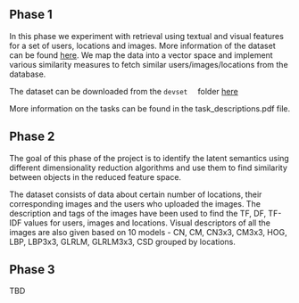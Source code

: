 Phase 1
-----------
In this phase we experiment with retrieval using textual and visual features for a set of users, locations and images. More information of the dataset can be found [here](http://skuld.cs.umass.edu/traces/mmsys/2015/paper-5/Div150Cred_readme.txt). We map the data into a vector space and implement various similarity measures to fetch similar users/images/locations from the database.

The dataset can be downloaded from the `devset	` folder [here](http://skuld.cs.umass.edu/traces/mmsys/2015/paper-5/)

More information on the tasks can be found in the task_descriptions.pdf file.

Phase 2
--------

The goal of this phase of the project is to identify the latent semantics using different dimensionality reduction algorithms and use them to find similarity between objects in the reduced feature space.

The dataset consists of data about certain number of locations, their corresponding images and the users who uploaded the images. The description and tags of the images have been used to find the TF, DF, TF-IDF values for users, images and locations. Visual descriptors of all the images are also given based on 10 models - CN, CM, CN3x3, CM3x3, HOG, LBP, LBP3x3, GLRLM, GLRLM3x3, CSD grouped by locations.


Phase 3
--------

TBD
